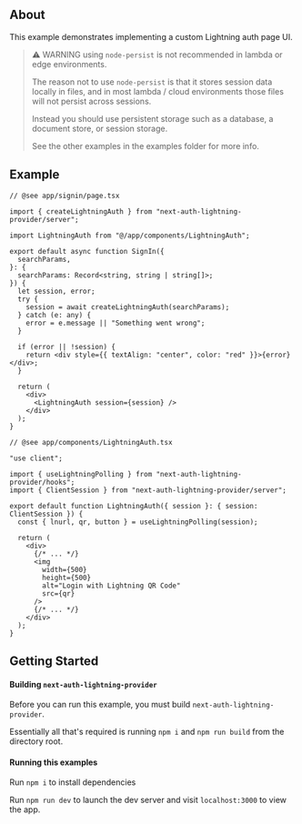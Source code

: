 ## About

This example demonstrates implementing a custom Lightning auth page UI.

> ⚠️ WARNING using `node-persist` is not recommended in lambda or edge environments.
>
> The reason not to use `node-persist` is that it stores session data locally in files, and in most lambda / cloud environments those files will not persist across sessions.
>
> Instead you should use persistent storage such as a database, a document store, or session storage.
>
> See the other examples in the examples folder for more info.

## Example

```tsx
// @see app/signin/page.tsx

import { createLightningAuth } from "next-auth-lightning-provider/server";

import LightningAuth from "@/app/components/LightningAuth";

export default async function SignIn({
  searchParams,
}: {
  searchParams: Record<string, string | string[]>;
}) {
  let session, error;
  try {
    session = await createLightningAuth(searchParams);
  } catch (e: any) {
    error = e.message || "Something went wrong";
  }

  if (error || !session) {
    return <div style={{ textAlign: "center", color: "red" }}>{error}</div>;
  }

  return (
    <div>
      <LightningAuth session={session} />
    </div>
  );
}
```

```tsx
// @see app/components/LightningAuth.tsx

"use client";

import { useLightningPolling } from "next-auth-lightning-provider/hooks";
import { ClientSession } from "next-auth-lightning-provider/server";

export default function LightningAuth({ session }: { session: ClientSession }) {
  const { lnurl, qr, button } = useLightningPolling(session);

  return (
    <div>
      {/* ... */}
      <img
        width={500}
        height={500}
        alt="Login with Lightning QR Code"
        src={qr}
      />
      {/* ... */}
    </div>
  );
}
```

## Getting Started

#### Building `next-auth-lightning-provider`

Before you can run this example, you must build `next-auth-lightning-provider`.

Essentially all that's required is running `npm i` and `npm run build` from the directory root.

#### Running this examples

Run `npm i` to install dependencies

Run `npm run dev` to launch the dev server and visit `localhost:3000` to view the app.
